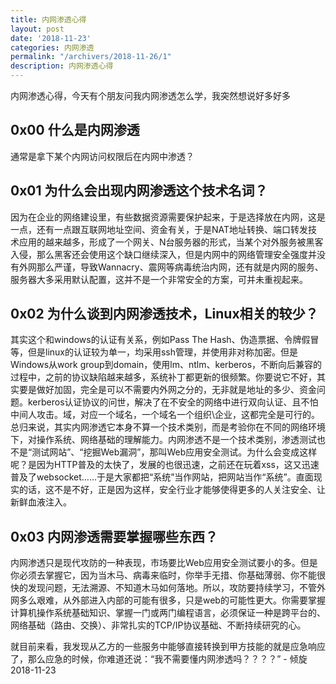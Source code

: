 ```yaml
---
title: 内网渗透心得
layout: post
date: '2018-11-23'
categories: 内网渗透
permalink: "/archivers/2018-11-26/1"
description: 内网渗透心得
---
```


内网渗透心得，今天有个朋友问我内网渗透怎么学，我突然想说好多好多
<!--more-->

## 0x00 什么是内网渗透

通常是拿下某个内网访问权限后在内网中渗透？

## 0x01 为什么会出现内网渗透这个技术名词？

因为在企业的网络建设里，有些数据资源需要保护起来，于是选择放在内网，这是一点，还有一点跟互联网地址空间、资金有关，于是NAT地址转换、端口转发技术应用的越来越多，形成了一个网关、N台服务器的形式，当某个对外服务被黑客入侵，那么黑客还会使用这个缺口继续深入，但是内网中的网络管理安全强度并没有外网那么严谨，导致Wannacry、震网等病毒统治内网，还有就是内网的服务、服务器大多采用默认配置，这并不是一个非常安全的方案，可并未重视起来。

## 0x02 为什么谈到内网渗透技术，Linux相关的较少？

其实这个和windows的认证有关系，例如Pass The Hash、伪造票据、令牌假冒等，但是linux的认证较为单一，均采用ssh管理，并使用非对称加密。但是Windows从work group到domain，使用lm、ntlm、kerberos，不断向后兼容的过程中，之前的协议缺陷越来越多，系统补丁都更新的很频繁。你要说它不好，其实要是做好加固，完全是可以不需要内外网之分的，无非就是地址的多少、资金问题。kerberos认证协议的问世，解决了在不安全的网络中进行双向认证、且不怕中间人攻击。域，对应一个域名，一个域名一个组织\企业，这都完全是可行的。总归来说，其实内网渗透它本身不算一个技术类别，而是考验你在不同的网络环境下，对操作系统、网络基础的理解能力。内网渗透不是一个技术类别，渗透测试也不是“测试网站”、“挖掘Web漏洞”，那叫Web应用安全测试。为什么会变成这样呢？是因为HTTP普及的太快了，发展的也很迅速，之前还在玩着xss，这又迅速普及了websocket……于是大家都把“系统”当作网站，把网站当作“系统”。直面现实的话，这不是不好，正是因为这样，安全行业才能够使得更多的人关注安全、让新鲜血液注入。


## 0x03 内网渗透需要掌握哪些东西？

内网渗透只是现代攻防的一种表现，市场要比Web应用安全测试要小的多。但是你必须去掌握它，因为当木马、病毒来临时，你举手无措、你基础薄弱、你不能很快的发现问题，无法溯源、不知道木马如何落地。所以，攻防要持续学习，不管外网多么艰难，从外部进入内部的可能有很多，只是web的可能性更大。你需要掌握计算机操作系统基础知识、掌握一门或两门编程语言，必须保证一种是跨平台的、网络基础（路由、交换）、非常扎实的TCP/IP协议基础、不断持续研究的心。

就目前来看，我发现从乙方的一些服务中能够直接转换到甲方技能的就是应急响应了，那么应急的时候，你难道还说：“我不需要懂内网渗透吗？？？？” - 倾旋 2018-11-23